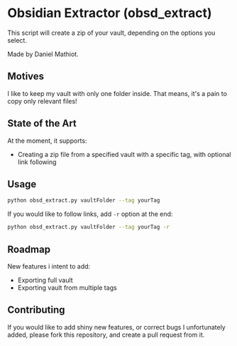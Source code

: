 # Obsidian Extractor (obsd_extract)

This script will create a zip of your vault, depending on the options you select.

Made by Daniel Mathiot.

## Motives

I like to keep my vault with only one folder inside. That means, it's a pain to copy only relevant files!

## State of the Art

At the moment, it supports:

- Creating a zip file from a specified vault with a specific tag, with optional link following

## Usage

```bash
python obsd_extract.py vaultFolder --tag yourTag
```

If you would like to follow links, add `-r` option at the end:

```bash
python obsd_extract.py vaultFolder --tag yourTag -r
```

## Roadmap

New features i intent to add:

- Exporting full vault
- Exporting vault from multiple tags

## Contributing

If you would like to add shiny new features, or correct bugs I unfortunately added, please fork
this repository, and create a pull request from it.
